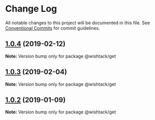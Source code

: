 # Change Log

All notable changes to this project will be documented in this file.
See [Conventional Commits](https://conventionalcommits.org) for commit guidelines.

## [1.0.4](https://github.com/wishtack/wishtack-steroids/compare/@wishtack/get@1.0.3...@wishtack/get@1.0.4) (2019-02-12)

**Note:** Version bump only for package @wishtack/get





## [1.0.3](https://github.com/wishtack/wishtack-steroids/compare/@wishtack/get@1.0.2...@wishtack/get@1.0.3) (2019-02-04)

**Note:** Version bump only for package @wishtack/get





## [1.0.2](https://github.com/wishtack/wishtack-steroids/compare/@wishtack/get@1.0.1...@wishtack/get@1.0.2) (2019-01-09)

**Note:** Version bump only for package @wishtack/get
